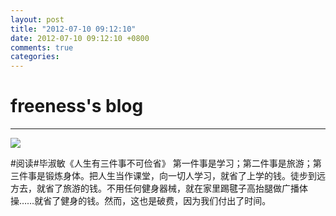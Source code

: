```yaml
---
layout: post
title: "2012-07-10 09:12:10"
date: 2012-07-10 09:12:10 +0800
comments: true
categories: 
---
```


# freeness's blog

----------

![](http://okqmqrbgo.bkt.clouddn.com/201207100912101.jpg)

>
\#阅读\#毕淑敏《人生有三件事不可俭省》
第一件事是学习；第二件事是旅游；第三件事是锻炼身体。把人生当作课堂，向一切人学习，就省了上学的钱。徒步到远方去，就省了旅游的钱。不用任何健身器械，就在家里踢毽子高抬腿做广播体操……就省了健身的钱。然而，这也是破费，因为我们付出了时间。